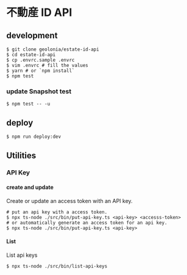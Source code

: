 #  不動産 ID API

## development

```shell
$ git clone geolonia/estate-id-api
$ cd estate-id-api
$ cp .envrc.sample .envrc
$ vim .envrc # fill the values
$ yarn # or `npm install`
$ npm test
```

### update Snapshot test

```shell
$ npm test -- -u
```

## deploy

```shell
$ npm run deploy:dev
```

## Utilities

### API Key

#### create and update

Create or update an access token with an API key.

```shell
# put an api key with a access token.
$ npx ts-node ./src/bin/put-api-key.ts <api-key> <accesss-token>
# or automatically generate an access token for an api key.
$ npx ts-node ./src/bin/put-api-key.ts <api-key>
```

#### List

List api keys

```shell
$ npx ts-node ./src/bin/list-api-keys
```